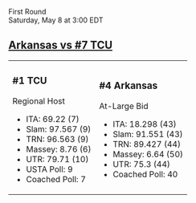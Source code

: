 First Round  
Saturday, May 8 at 3:00 EDT
## [Arkansas vs #7 TCU](https://www.ncaa.com/game/5833394) 

<table><tr><td>  

### #1 TCU  

Regional Host  
- ITA: 69.22 (7)  
- Slam: 97.567 (9)  
- TRN: 96.563 (9)  
- Massey: 8.76 (6)  
- UTR: 79.71 (10)  
- USTA Poll: 9  
- Coached Poll: 7  

</td><td>  

### #4 Arkansas  

At-Large Bid  
- ITA: 18.298 (43)  
- Slam: 91.551 (43)  
- TRN: 89.427 (44)  
- Massey: 6.64 (50)  
- UTR: 75.3 (44)  
- Coached Poll: 40  

</td></tr></table>  